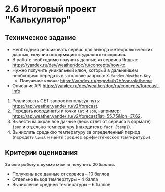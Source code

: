 # 2.6 Итоговый проект "Калькулятор"

## Техническое задание

- Необходимо реализовать сервис для вывода метеорологических данных, получив информацию с удаленного сервиса.
- В работе необходимо получить данные из сервиса Яндекс: https://yandex.ru/dev/weather/doc/ru/concepts/how-to.
- Нужно получить уникальный ключ, который в дальнейшем необходимо передать в заголовке запроса: `X-Yandex-Weather-Key`.
  - Получение ключа: https://yandex.ru/pogoda/b2b/console/home.
- Описание API https://yandex.ru/dev/weather/doc/ru/concepts/forecast-info

1. Реализовать GET запрос используя путь: https://api.weather.yandex.ru/v2/forecast.
2. Передать координаты и точки `lat` и `lon`, например: https://api.weather.yandex.ru/v2/forecast?lat=55.75&lon=37.62.
3. Вывести на экран все данные (весь ответ от сервиса в формате) `json` и отдельно температуру (находится в `fact {temp}`).
4. Вычислить среднюю температуру за определенный период (передать `limit` и найти среднее арифметическое температуры).

## Критерии оценивания

За всю работу в сумме можно получить 20 баллов.
- Получены все данные от сервиса – 10 баллов
- Отдельно вывод температуры – 4 балла
- Вычисление средней температуры – 6 баллов
